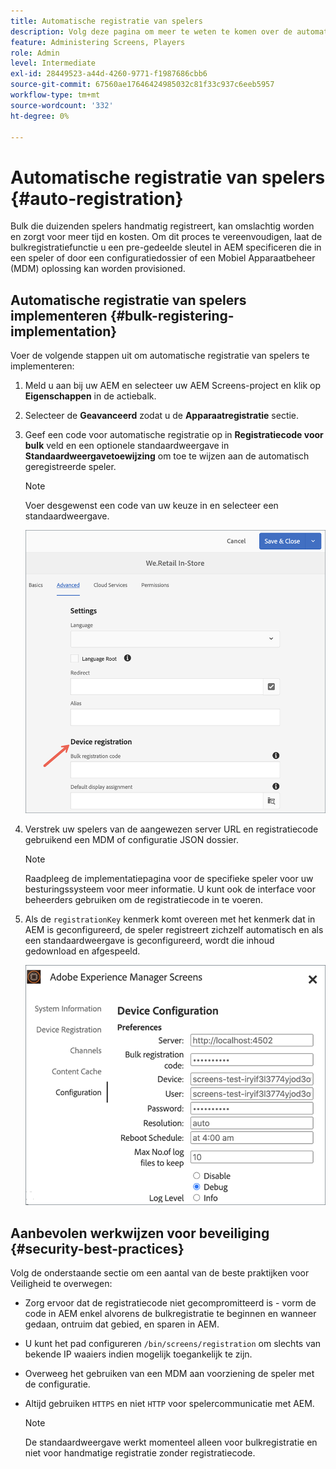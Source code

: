 ```yaml
---
title: Automatische registratie van spelers
description: Volg deze pagina om meer te weten te komen over de automatische registratie van spelers met AMS-/On-Prem-schermen.
feature: Administering Screens, Players
role: Admin
level: Intermediate
exl-id: 28449523-a44d-4260-9771-f1987686cbb6
source-git-commit: 67560ae17646424985032c81f33c937c6eeb5957
workflow-type: tm+mt
source-wordcount: '332'
ht-degree: 0%

---
```


# Automatische registratie van spelers {#auto-registration}

Bulk die duizenden spelers handmatig registreert, kan omslachtig worden en zorgt voor meer tijd en kosten. Om dit proces te vereenvoudigen, laat de bulkregistratiefunctie u een pre-gedeelde sleutel in AEM specificeren die in een speler of door een configuratiedossier of een Mobiel Apparaatbeheer (MDM) oplossing kan worden provisioned.

## Automatische registratie van spelers implementeren {#bulk-registering-implementation}

Voer de volgende stappen uit om automatische registratie van spelers te implementeren:

1. Meld u aan bij uw AEM en selecteer uw AEM Screens-project en klik op **Eigenschappen** in de actiebalk.
1. Selecteer de **Geavanceerd** zodat u de **Apparaatregistratie** sectie.

1. Geef een code voor automatische registratie op in **Registratiecode voor bulk** veld en een optionele standaardweergave in **Standaardweergavetoewijzing** om toe te wijzen aan de automatisch geregistreerde speler.

   >[!NOTE]
   >Voer desgewenst een code van uw keuze in en selecteer een standaardweergave.

   ![afbeelding](/help/user-guide/assets/auto-registration/auto-register1.png)
1. Verstrek uw spelers van de aangewezen server URL en registratiecode gebruikend een MDM of configuratie JSON dossier.

   >[!NOTE]
   >Raadpleeg de implementatiepagina voor de specifieke speler voor uw besturingssysteem voor meer informatie. U kunt ook de interface voor beheerders gebruiken om de registratiecode in te voeren.

1. Als de `registrationKey` kenmerk komt overeen met het kenmerk dat in AEM is geconfigureerd, de speler registreert zichzelf automatisch en als een standaardweergave is geconfigureerd, wordt die inhoud gedownload en afgespeeld.

   ![afbeelding](/help/user-guide/assets/auto-registration/auto-register2.png)

## Aanbevolen werkwijzen voor beveiliging {#security-best-practices}

Volg de onderstaande sectie om een aantal van de beste praktijken voor Veiligheid te overwegen:

* Zorg ervoor dat de registratiecode niet gecompromitteerd is - vorm de code in AEM enkel alvorens de bulkregistratie te beginnen en wanneer gedaan, ontruim dat gebied, en sparen in AEM.

* U kunt het pad configureren `/bin/screens/registration` om slechts van bekende IP waaiers indien mogelijk toegankelijk te zijn.

* Overweeg het gebruiken van een MDM aan voorziening de speler met de configuratie.

* Altijd gebruiken `HTTPS` en niet `HTTP` voor spelercommunicatie met AEM.

  >[!NOTE]
  >De standaardweergave werkt momenteel alleen voor bulkregistratie en niet voor handmatige registratie zonder registratiecode.
